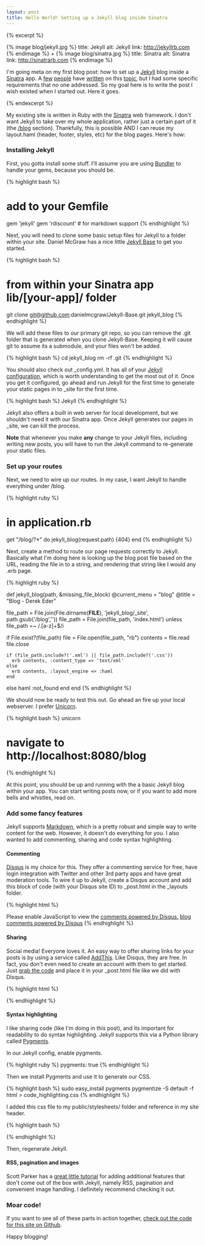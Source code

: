 ```yaml
---
layout: post
title: Hello World! Setting up a Jekyll blog inside Sinatra
---
```


{% excerpt %}

{% image blog/jekyll.jpg %}
  title: Jekyll
  alt: Jekyll
  link: http://jekyllrb.com
{% endimage %} + {% image blog/sinatra.jpg %}
  title: Sinatra
  alt: Sinatra
  link: http://sinatrarb.com
{% endimage %}

I'm going meta on my first blog post: how to set up a [Jekyll](http://jekyllrb.com/) blog inside a [Sinatra](http://www.sinatrarb.com/) app. A [few](http://recursive-design.com/blog/2010/10/12/static-blogging-the-jekyll-way/) [people](http://mikeferrier.com/2011/04/29/blogging-with-jekyll-haml-sass-and-jammit/) have [written](http://danielmcgraw.com/2011/04/14/The-Ultimate-Guide-To-Getting-Started-With-Jekyll-Part-1/) on this [topic](http://www.engineyard.com/blog/2012/introducing-bloggy-a-simple-way-to-add-a-jekyll-blog-to-any-rails-application/), but I had some specific requirements that no one addressed. So my goal here is to write the post I wish existed when I started out. Here it goes.

{% endexcerpt %}

My existing site is written in Ruby with the [Sinatra](http://www.sinatrarb.com/) web framework. I don't want Jekyll to take over my whole application, rather just a certain part of it (the [/blog](/blog) section). Thankfully, this is possible AND I can reuse my layout.haml (header, footer, styles, etc) for the blog pages. Here's how:

### Installing Jekyll

First, you gotta install some stuff. I'll assume you are using [Bundler](http://gembundler.com/) to handle your gems, because you should be.

{% highlight bash %}
# add to your Gemfile
gem 'jekyll'
gem 'rdiscount' # for markdown support
{% endhighlight %}

Next, you will need to clone some basic setup files for Jekyll to a folder within your site. Daniel McGraw has a nice little [Jekyll Base](https://github.com/danielmcgraw/Jekyll-Base) to get you started.

{% highlight bash %}
# from within your Sinatra app lib/[your-app]/ folder
git clone git@github.com:danielmcgraw/Jekyll-Base.git jekyll_blog
{% endhighlight %}

We will add these files to our primary git repo, so you can remove the .git folder that is generated when you clone Jekyll-Base. Keeping it will cause git to assume its a submodule, and your files won't be added.

{% highlight bash %}
cd jekyll_blog
rm -rf .git
{% endhighlight %}

You should also check out \_config.yml. It has all of your [Jekyll configuration](https://github.com/mojombo/jekyll/wiki/Configuration), which is worth understanding to get the most out of it. Once you get it configured, go ahead and run Jekyll for the first time to generate your static pages in to \_site for the first time.

{% highlight bash %}
Jekyll
{% endhighlight %}

Jekyll also offers a built in web server for local development, but we shouldn't need it with our Sinatra app. Once Jekyll generates our pages in _site, we can kill the process. 

__Note__ that whenever you make __any__ change to your Jekyll files, including writing new posts, you will have to run the Jekyll command to re-generate your static files.

### Set up your routes

Next, we need to wire up our routes. In my case, I want Jekyll to handle everything under /blog. 

{% highlight ruby %}
# in application.rb
get "/blog/?*" do
  jekyll_blog(request.path) {404}
end
{% endhighlight %}

Next, create a method to route our page requests correctly to Jekyll. Basically what I'm doing here is looking up the blog post file based on the URL, reading the file in to a string, and rendering that string like I would any .erb page.

{% highlight ruby %}
 
def jekyll_blog(path, &missing_file_block)
  @current_menu = "blog"
  @title = "Blog - Derek Eder"

  file_path = File.join(File.dirname(__FILE__), 'jekyll_blog/_site',  path.gsub('/blog',''))
  file_path = File.join(file_path, 'index.html') unless file_path =~ /\.[a-z]+$/i  

  if File.exist?(file_path)
    file = File.open(file_path, "rb")
    contents = file.read
    file.close

    if (file_path.include?('.xml') || file_path.include?('.css'))
      erb contents, :content_type => 'text/xml'
    else
      erb contents, :layout_engine => :haml
    end
  else
    haml :not_found
  end
end
{% endhighlight %}

We should now be ready to test this out. Go ahead an fire up your local webserver. I prefer [Unicorn](http://unicorn.bogomips.org/).

{% highlight bash %}
unicorn
# navigate to http://localhost:8080/blog
{% endhighlight %}

At this point, you should be up and running with the a basic Jekyll blog within your app. You can start writing posts now, or if you want to add more bells and whistles, read on.

### Add some fancy features
Jekyll supports [Markdown](http://daringfireball.net/projects/markdown/), which is a pretty robust and simple way to write content for the web. However, it doesn't do everything for you. I also wanted to add commenting, sharing and code syntax highlighting.

#### Commenting
[Disqus](http://disqus.com/) is my choice for this. They offer a commenting service for free, have login integration with Twitter and other 3rd party apps and have great moderation tools. To wire it up to Jekyll, create a Disqus account and add this block of code (with your Disqus site ID) to \_post.html in the _layouts folder.

{% highlight html %}
<div id="disqus_thread"></div>
<script type="text/javascript">
    /* * * CONFIGURATION VARIABLES: EDIT BEFORE PASTING INTO YOUR WEBPAGE * * */
    var disqus_shortname = 'YOUR SITE'; // required: replace example with your forum shortname
  var disqus_identifier = '{{ page.id }}';
    /* * * DON'T EDIT BELOW THIS LINE * * */
    (function() {
        var dsq = document.createElement('script'); dsq.type = 'text/javascript'; dsq.async = true;
        dsq.src = 'http://' + disqus_shortname + '.disqus.com/embed.js';
        (document.getElementsByTagName('head')[0] || document.getElementsByTagName('body')[0]).appendChild(dsq);
    })();
</script>
<noscript>Please enable JavaScript to view the <a href="http://disqus.com/?ref_noscript">comments powered by Disqus.</a></noscript>
<a href="http://disqus.com" class="dsq-brlink">blog comments powered by <span class="logo-disqus">Disqus</span></a>
{% endhighlight %}

#### Sharing
Social media! Everyone loves it. An easy way to offer sharing links for your posts is by using a service called [AddThis](http://www.addthis.com/). Like Disqus, they are free. In fact, you don't even need to create an account with them to get started. Just [grab the code](https://www.addthis.com/get/sharing) and place it in your _post.html file like we did with Disqus.

{% highlight html %}
<!-- AddThis Button BEGIN -->
<div class="addthis_toolbox addthis_default_style " addthis:title="{{ page.title }}" addthis:url="http://[YOUR SITE]/blog{{ page.url }}">
<a class="addthis_button_tweet"></a>
<a class="addthis_button_facebook_like" fb:like:layout="button_count"></a>
</div>
<script type="text/javascript" src="http://s7.addthis.com/js/300/addthis_widget.js#pubid=[YOUR ID]"></script>
<!-- AddThis Button END -->
{% endhighlight %}

#### Syntax highlighting
I like sharing code (like I'm doing in this post), and its important for readability to do syntax highlighting. Jekyll supports this via a Python library called [Pygments](http://pygments.org/). 

In our Jekyll config, enable pygments.

{% highlight ruby %}
pygments: true
{% endhighlight %}

Then we install Pygments and use it to generate our CSS.

{% highlight bash %}
sudo easy_install pygments
pygmentize -S default -f html > code_highlighting.css
{% endhighlight %}

I added this css file to my public/stylesheets/ folder and reference in my site header.

{% highlight bash %}
<link rel="stylesheet" href="/stylesheets/code_highlighting.css"/>
{% endhighlight %}

Then, regenerate Jekyll.

#### RSS, pagination and images
Scott Parker has a [great little tutorial](http://spparker.com/posts/2011-04-26-keeping-jekyll-classy) for adding additional features that don't come out of the box with Jekyll, namely RSS, pagination and convenient image handling. I definitely recommend checking it out.

### Moar code!
If you want to see all of these parts in action together, [check out the code for this site on Github](https://github.com/derekeder/derekeder.com/tree/master/lib/site_template/jekyll_blog).

Happy blogging!